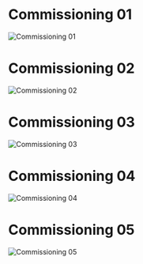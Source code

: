 # Commissioning 01
![Commissioning 01]()
<br>

# Commissioning 02
![Commissioning 02]()
<br>

# Commissioning 03
![Commissioning 03]()
<br>

# Commissioning 04
![Commissioning 04]()
<br>

# Commissioning 05
![Commissioning 05]()
<br>